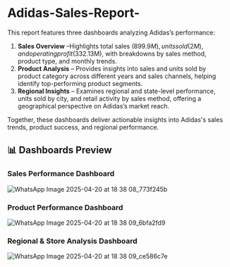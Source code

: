 # Adidas-Sales-Report-
This report features three dashboards analyzing Adidas’s performance:
1. **Sales Overview** –Highlights total sales ($899.9M), units sold (2M), and operating profit ($332.13M), with breakdowns by sales method, product type, and monthly trends.  
2. **Product Analysis** – Provides insights into sales and units sold by product category across different years and sales channels, helping identify top-performing product segments.  
3. **Regional Insights** – Examines regional and state-level performance, units sold by city, and retail activity by sales method, offering a geographical perspective on Adidas’s market reach.

Together, these dashboards deliver actionable insights into Adidas's sales trends, product success, and regional performance.

## 📊 Dashboards Preview

### Sales Performance Dashboard
![WhatsApp Image 2025-04-20 at 18 38 08_773f245b](https://github.com/user-attachments/assets/dde79c4a-4f0e-4b8b-9c5e-ec6cb89232d8)


### Product Performance Dashboard
![WhatsApp Image 2025-04-20 at 18 38 09_6bfa2fd9](https://github.com/user-attachments/assets/46032247-4cb1-4d73-ab1d-91c788f9a90f)


### Regional & Store Analysis Dashboard
![WhatsApp Image 2025-04-20 at 18 38 09_ce586c7e](https://github.com/user-attachments/assets/4121d67a-749c-4ad9-96a1-735162f6ff13)

